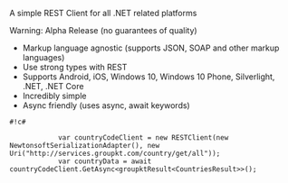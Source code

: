 A simple REST Client for all .NET related platforms

Warning: Alpha Release (no guarantees of quality)

* Markup language agnostic (supports JSON, SOAP and other markup languages)
* Use strong types with REST
* Supports Android, iOS, Windows 10, Windows 10 Phone, Silverlight, .NET, .NET Core
* Incredibly simple
* Async friendly (uses async, await keywords)


```
#!c#

            var countryCodeClient = new RESTClient(new NewtonsoftSerializationAdapter(), new Uri("http://services.groupkt.com/country/get/all"));
            var countryData = await countryCodeClient.GetAsync<groupktResult<CountriesResult>>();
```